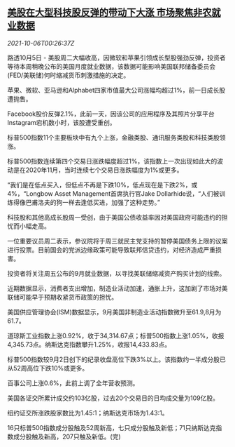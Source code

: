 <!--1633480263000-->
[美股在大型科技股反弹的带动下大涨 市场聚焦非农就业数据](https://cn.reuters.com/article/usa-stocks-1005-tues-idCNKBS2GW00Y)
------

<div><i>2021-10-06T00:26:37Z</i></div><p>路透10月5日 - 美股周二大幅收高，因微软和苹果引领成长型股强劲反弹，投资者等待本周稍晚公布的美国月度就业数据，该数据可能影响美国联邦储备委员会(FED/美联储)何时缩减货币刺激措施的决定。</p><p>苹果、微软、亚马逊和Alphabet四家市值最大公司涨幅均超过1%，前一日成长股遭抛售。</p><p>Facebook股价反弹2.1%，此前一天，因该公司的应用程序及其照片分享平台Instagram宕机数小时，该股遭受重创。</p><p>标普500指数11个主要板块中有九个上涨，金融类股、通讯服务类股和科技类股领涨。</p><p>标普500指数连续第四个交易日涨跌幅度超过1%，该指数上一次出现如此大的波动是在2020年11月，当时连续七个交易日涨跌幅度为1%或更多。</p><p>“我们是在低点买入，但低点不再是下跌10%，低点现在是下跌2%，或4%，“Longbow Asset Management首席执行官Jake Dollarhide说，“人们被训练得像巴甫洛夫的狗一样去逢低买进，加强了这种走势。”</p><p>科技股和其他高成长股周一受创，由于美国公债收益率因对美国政府可能违约的担忧而小幅走高。</p><p>一位重要议员周二表示，参议院将于周三就民主党支持的暂停美国债务上限的议案进行投票。目前国会的党派边缘政策可能导致联邦信贷违约，对经济造成严重损害。</p><p>投资者将关注周五公布的9月就业数据，以寻找美联储缩减资产购买计划的线索。</p><p>近期数据显示，消费者支出增加，制造业活动加速，通胀上升，这加剧了市场对美联储可能早于预期收紧货币政策的担忧。</p><p>美国供应管理协会(ISM)数据显示，9月美国非制造业活动指数微升至61.9,8月为61.7。</p><p>道琼斯工业指数上涨0.92%，收于34,314.67点；标普500指数上涨1.05%，收报4,345.73点。纳斯达克指数攀升1.25%，收报14,433.83点。</p><p>标普500指数较9月2日创下的纪录收盘高位下跌3%以上。该指数约一半成分股已从52周高位下跌10%或更多。</p><p>百事公司上涨0.6%，此前上调了全年营收预测。</p><p>美国各证交所累计成交约103亿股，过去20个交易日的日均成交量为109亿股。</p><p>纽约证交所涨跌股家数比为1.45:1；纳斯达克市场为1.43:1。</p><p>16只标普500指数成分股触及52周新高，七只成分股触及新低；71只纳斯达克指数成分股触及新高，207只触及新低。(完)</p>

